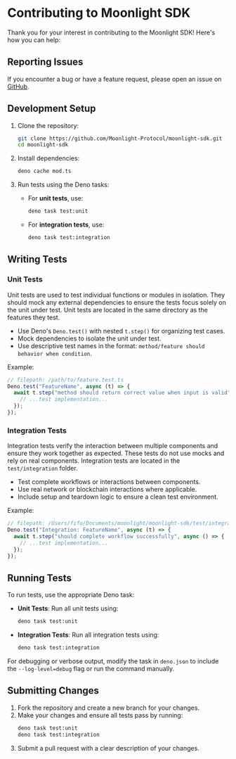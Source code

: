 # Contributing to Moonlight SDK

Thank you for your interest in contributing to the Moonlight SDK! Here's how you can help:

## Reporting Issues

If you encounter a bug or have a feature request, please open an issue on [GitHub](https://github.com/Moonlight-Protocol/moonlight-sdk/issues).

## Development Setup

1. Clone the repository:

   ```bash
   git clone https://github.com/Moonlight-Protocol/moonlight-sdk.git
   cd moonlight-sdk
   ```

2. Install dependencies:

   ```bash
   deno cache mod.ts
   ```

3. Run tests using the Deno tasks:
   - For **unit tests**, use:
     ```bash
     deno task test:unit
     ```
   - For **integration tests**, use:
     ```bash
     deno task test:integration
     ```

## Writing Tests

### Unit Tests

Unit tests are used to test individual functions or modules in isolation. They should mock any external dependencies to ensure the tests focus solely on the unit under test. Unit tests are located in the same directory as the features they test.

- Use Deno's `Deno.test()` with nested `t.step()` for organizing test cases.
- Mock dependencies to isolate the unit under test.
- Use descriptive test names in the format: `method/feature should behavior when condition`.

Example:

```typescript
// filepath: /path/to/feature.test.ts
Deno.test("FeatureName", async (t) => {
  await t.step("method should return correct value when input is valid", () => {
    // ...test implementation...
  });
});
```

### Integration Tests

Integration tests verify the interaction between multiple components and ensure they work together as expected. These tests do not use mocks and rely on real components. Integration tests are located in the `test/integration` folder.

- Test complete workflows or interactions between components.
- Use real network or blockchain interactions where applicable.
- Include setup and teardown logic to ensure a clean test environment.

Example:

```typescript
// filepath: /Users/fifo/Documents/moonlight/moonlight-sdk/test/integration/feature.integration.test.ts
Deno.test("Integration: FeatureName", async (t) => {
  await t.step("should complete workflow successfully", async () => {
    // ...test implementation...
  });
});
```

## Running Tests

To run tests, use the appropriate Deno task:

- **Unit Tests**: Run all unit tests using:

  ```bash
  deno task test:unit
  ```

- **Integration Tests**: Run all integration tests using:
  ```bash
  deno task test:integration
  ```

For debugging or verbose output, modify the task in `deno.json` to include the `--log-level=debug` flag or run the command manually.

## Submitting Changes

1. Fork the repository and create a new branch for your changes.
2. Make your changes and ensure all tests pass by running:
   ```bash
   deno task test:unit
   deno task test:integration
   ```
3. Submit a pull request with a clear description of your changes.
